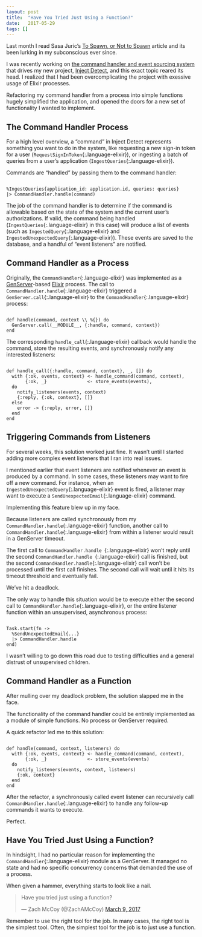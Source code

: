 ```yaml
---
layout: post
title:  "Have You Tried Just Using a Function?"
date:   2017-05-29
tags: []
---
```


Last month I read Sasa Juric’s [To Spawn, or Not to Spawn](http://theerlangelist.com/article/spawn_or_not) article and its been lurking in my subconscious ever since.

I was recently working on [the command handler and event sourcing system](http://www.east5th.co/blog/2017/05/01/inject-detect-progress-report/#back-end-progress) that drives my new project, [Inject Detect](http://www.injectdetect.com/), and this exact topic reared its head. I realized that I had been overcomplicating the project with exessive usage of Elixir processes.

Refactoring my command handler from a process into simple functions hugely simplified the application, and opened the doors for a new set of functionality I wanted to implement.

## The Command Handler Process

For a high level overview, a “command” in Inject Detect represents something you want to do in the system, like requesting a new sign-in token for a user (`RequestSignInToken`{:.language-elixir}), or ingesting a batch of queries from a user’s application (`IngestQueries`{:.language-elixir}).

Commands are “handled” by passing them to the command handler:

<pre class='language-elixir'><code class='language-elixir'>
%IngestQueries{application_id: application.id, queries: queries}
|> CommandHandler.handle(command)
</code></pre>

The job of the command handler is to determine if the command is allowable based on the state of the system and the current user’s authorizations. If valid, the command being handled (`IngestQueries`{:.language-elixir} in this case) will produce a list of events (such as `IngestedQuery`{:.language-elixir} and `IngestedUnexpectedQuery`{:.language-elixir}). These events are saved to the database, and a handful of “event listeners” are notified.

## Command Handler as a Process

Originally, the `CommandHandler`{:.language-elixir} was implemented as a [GenServer](https://hexdocs.pm/elixir/GenServer.html)-based [Elixir](https://elixir-lang.org/) process. The call to `CommandHandler.handle`{:.language-elixir} triggered a `GenServer.call`{:.language-elixir} to the `CommandHandler`{:.language-elixir} process:

<pre class='language-elixir'><code class='language-elixir'>
def handle(command, context \\ %{}) do
  GenServer.call(__MODULE__, {:handle, command, context})
end
</code></pre>

The corresponding `handle_call`{:.language-elixir} callback would handle the command, store the resulting events, and synchronously notify any interested listeners:

<pre class='language-elixir'><code class='language-elixir'>
def handle_call({:handle, command, context}, _, []) do
  with {:ok, events, context} <- handle_command(command, context),
       {:ok, _}               <- store_events(events),
  do
    notify_listeners(events, context)
    {:reply, {:ok, context}, []}
  else
    error -> {:reply, error, []}
  end
end
</code></pre>

## Triggering Commands from Listeners

For several weeks, this solution worked just fine. It wasn’t until I started adding more complex event listeners that I ran into real issues.

I mentioned earlier that event listeners are notified whenever an event is produced by a command. In some cases, these listeners may want to fire off a new command. For instance, when an `IngestedUnexpectedQuery`{:.language-elixir} event is fired, a listener may want to execute a `SendUnexpectedEmail`{:.language-elixir} command.

Implementing this feature blew up in my face.

Because listeners are called synchronously from my `CommandHandler.handle`{:.language-elixir} function, another call to `CommandHandler.handle`{:.language-elixir} from within a listener would result in a GenServer timeout.

The first call to `CommandHandler.handle `{:.language-elixir} won’t reply until the second `CommandHandler.handle `{:.language-elixir} call is finished, but the second `CommandHandler.handle`{:.language-elixir} call won’t be processed until the first call finishes. The second call will wait until it hits its timeout threshold and eventually fail.

We’ve hit a deadlock.

The only way to handle this situation would be to execute either the second call to `CommandHandler.handle`{:.language-elixir}, or the entire listener function within an unsupervised, asynchronous process:

<pre class='language-elixir'><code class='language-elixir'>
Task.start(fn -> 
  %SendUnexpectedEmail{...}
  |> CommandHandler.handle
end)
</code></pre>

I wasn’t willing to go down this road due to testing difficulties and a general distrust of unsupervised children.

## Command Handler as a Function

After mulling over my deadlock problem, the solution slapped me in the face.

The functionality of the command handler could be entirely implemented as a module of simple functions. No process or GenServer required.

A quick refactor led me to this solution:

<pre class='language-elixir'><code class='language-elixir'>
def handle(command, context, listeners) do
  with {:ok, events, context} <- handle_command(command, context),
       {:ok, _}               <- store_events(events)
  do
    notify_listeners(events, context, listeners)
    {:ok, context}
  end
end
</code></pre>

After the refactor, a synchronously called event listener can recursively call `CommandHandler.handle`{:.language-elixir} to handle any follow-up commands it wants to execute.

Perfect.

## Have You Tried Just Using a Function?

In hindsight, I had no particular reason for implementing the `CommandHandler`{:.language-elixir} module as a GenServer. It managed no state and had no specific concurrency concerns that demanded the use of a process.

When given a hammer, everything starts to look like a nail.

<blockquote class="twitter-tweet" data-lang="en"><p lang="en" dir="ltr">Have you tried just using a function?</p>&mdash; Zach McCoy (@ZachAMcCoy) <a href="https://twitter.com/ZachAMcCoy/status/839980751529644033">March 9, 2017</a></blockquote>
<script async src="//platform.twitter.com/widgets.js" charset="utf-8"></script>

Remember to use the right tool for the job. In many cases, the right tool is the simplest tool. Often, the simplest tool for the job is to just use a function.
